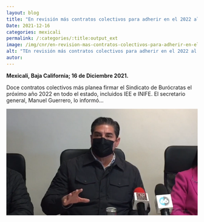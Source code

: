 ```yaml
---
layout: blog
title: "En revisión más contratos colectivos para adherir en el 2022 al sindicato de burócratas en el estado"
Date: 2021-12-16
categories: mexicali
permalink: /:categories/:title:output_ext
image: /img/cnr/en-revision-mas-contratos-colectivos-para-adherir-en-el-2022.png
alt: "TEn revisión más contratos colectivos para adherir en el 2022 al sindicato de burócratas en el estado"
autor:
---
```


**Mexicali, Baja California; 16 de Diciembre 2021.** 

Doce contratos colectivos más planea firmar el Sindicato de Burócratas el próximo año 2022 en todo el estado, incluidos IEE e INIFE. El secretario general, Manuel Guerrero, lo informó…


<div id="carouselExampleSlidesOnly" class="carousel slide" data-ride="carousel">
  <div class="carousel-inner">
    <div class="carousel-item active">
       <img class="d-block w-100" src="/img/cnr/en-revision-mas-contratos-colectivos-para-adherir-en-el-2022.png" loading="lazy"  alt="En revisión más contratos colectivos para adherir en el 2022 al sindicato de burócratas en el estado">
    </div>
  </div>
</div>